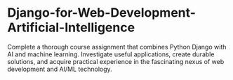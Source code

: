 # Django-for-Web-Development-Artificial-Intelligence
Complete a thorough course assignment that combines Python Django with AI and machine learning. Investigate useful applications, create durable solutions, and acquire practical experience in the fascinating nexus of web development and AI/ML technology.
